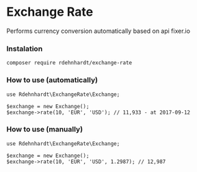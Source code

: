 # Exchange Rate

Performs currency conversion automatically based on api fixer.io

### Instalation

```
composer require rdehnhardt/exchange-rate
```

### How to use (automatically)
```
use Rdehnhardt\ExchangeRate\Exchange;

$exchange = new Exchange();
$exchange->rate(10, 'EUR', 'USD'); // 11,933 - at 2017-09-12
```

### How to use (manually)
```
use Rdehnhardt\ExchangeRate\Exchange;

$exchange = new Exchange();
$exchange->rate(10, 'EUR', 'USD', 1.2987); // 12,987
```